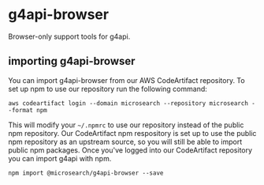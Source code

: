 # g4api-browser

Browser-only support tools for g4api.

## importing g4api-browser

You can import g4api-browser from our AWS CodeArtifact repository. To set up npm to
use our repository run the following command:

    aws codeartifact login --domain microsearch --repository microsearch --format npm

This will modify your `~/.npmrc` to use our repository instead of the public npm
repository. Our CodeArtifact npm respository is set up to use the public npm
repository as an upstream source, so you will still be able to import public npm
packages. Once you've logged into our CodeArtifact repository you can import g4api
with npm.

    npm import @microsearch/g4api-browser --save
